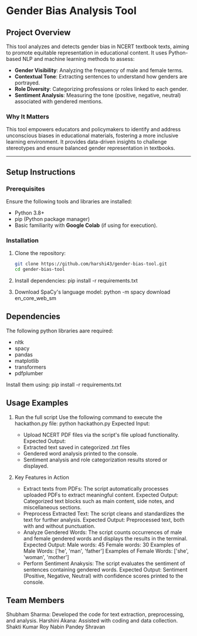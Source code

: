 # Gender Bias Analysis Tool

## Project Overview
This tool analyzes and detects gender bias in NCERT textbook texts, aiming to promote equitable representation in educational content. It uses Python-based NLP and machine learning methods to assess:
- **Gender Visibility**: Analyzing the frequency of male and female terms.
- **Contextual Tone**: Extracting sentences to understand how genders are portrayed.
- **Role Diversity**: Categorizing professions or roles linked to each gender.
- **Sentiment Analysis**: Measuring the tone (positive, negative, neutral) associated with gendered mentions.

### Why It Matters
This tool empowers educators and policymakers to identify and address unconscious biases in educational materials, fostering a more inclusive learning environment. It provides data-driven insights to challenge stereotypes and ensure balanced gender representation in textbooks.

---

## Setup Instructions

### Prerequisites
Ensure the following tools and libraries are installed:
- Python 3.8+
- pip (Python package manager)
- Basic familiarity with **Google Colab** (if using for execution).

### Installation
1. Clone the repository:
   ```bash
   git clone https://github.com/harshi43/gender-bias-tool.git
   cd gender-bias-tool

2. Install dependencies:
   pip install -r requirements.txt

3. Download SpaCy's language model:
   python -m spacy download en_core_web_sm

## Dependencies

The following python libraries aare required:
- nltk
- spacy
- pandas
- matplotlib
- transformers
- pdfplumber

Install them using:
pip install -r requirements.txt

## Usage Examples

1. Run the full script
   Use the following command to execute the hackathon.py file:
   python hackathon.py
   Expected Input:
   - Upload NCERT PDF files via the script's file upload functionality.
   Expected Output:
   - Extracted text saved in categorized .txt files
   - Gendered word analysis printed to the console.
   - Sentiment analysis and role categorization results stored or displayed.

2. Key Features in Action
   - Extract texts from PDFs:
   The script automatically processes uploaded PDFs to extract meaningful content.
   Expected Output: Categorized text blocks such as main content, side notes, and miscellaneous sections.
   - Preprocess Extracted Text:
   The script cleans and standardizes the text for further analysis.
   Expected Output: Preprocessed text, both with and without punctuation.
   - Analyze Gendered Words:
   The script counts occurrences of male and female gendered words and displays the results in the terminal.
   Expected Output:
   Male words: 45
   Female words: 30
   Examples of Male Words: ['he', 'man', 'father']
   Examples of Female Words: ['she', 'woman', 'mother']
   - Perform Sentiment Anakysis:
   The script evaluates the sentiment of sentences containing gendered words.
   Expected Output: Sentiment (Positive, Negative, Neutral) with confidence scores printed to the console.

## Team Members

   Shubham Sharma: Developed the code for text extraction, preprocessing, and analysis.
   Harshini Akana: Assisted with coding and data collection.
   Shakti Kumar Roy 
   Nabin Pandey 
   Shravan




